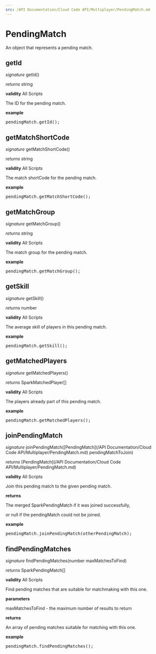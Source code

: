 ```yaml
---
src: /API Documentation/Cloud Code API/Multiplayer/PendingMatch.md
---
```


# PendingMatch

An object that represents a pending match.


## getId
_signature_ getId()</p>
_returns_ string</p>

<b>validity</b> All Scripts

The ID for the pending match.

<b>example</b>

<pre rel="highlighter" code-brush="js" contenteditable="false">pendingMatch.getId();</pre>

## getMatchShortCode
_signature_ getMatchShortCode()</p>
_returns_ string</p>

<b>validity</b> All Scripts

The match shortCode for the pending match.

<b>example</b>

<pre rel="highlighter" code-brush="js" contenteditable="false">pendingMatch.getMatchShortCode();</pre>

## getMatchGroup
_signature_ getMatchGroup()</p>
_returns_ string</p>

<b>validity</b> All Scripts

The match group for the pending match.

<b>example</b>

<pre rel="highlighter" code-brush="js" contenteditable="false">pendingMatch.getMatchGroup();</pre>

## getSkill
_signature_ getSkill()</p>
_returns_ number</p>

<b>validity</b> All Scripts

The average skill of players in this pending match.

<b>example</b>

<pre rel="highlighter" code-brush="js" contenteditable="false">pendingMatch.getSkill();</pre>

## getMatchedPlayers
_signature_ getMatchedPlayers()</p>
_returns_ SparkMatchedPlayer[]</p>

<b>validity</b> All Scripts

The players already part of this pending match.

<b>example</b>

<pre rel="highlighter" code-brush="js" contenteditable="false">pendingMatch.getMatchedPlayers();</pre>

## joinPendingMatch
_signature_ joinPendingMatch([PendingMatch](/API Documentation/Cloud Code API/Multiplayer/PendingMatch.md) pendingMatchToJoin)</p>
_returns_ [PendingMatch](/API Documentation/Cloud Code API/Multiplayer/PendingMatch.md)</p>

<b>validity</b> All Scripts

Join this pending match to the given pending match.

<b>returns</b>

The merged SparkPendingMatch if it was joined successfully,

or null if the pendingMatch could not be joined.

<b>example</b>

<pre rel="highlighter" code-brush="js" contenteditable="false">pendingMatch.joinPendingMatch(otherPendingMatch);</pre>

## findPendingMatches
_signature_ findPendingMatches(number maxMatchesToFind)</p>
_returns_ SparkPendingMatch[]</p>

<b>validity</b> All Scripts

Find pending matches that are suitable for matchmaking with this one.

<b>parameters</b>

maxMatchesToFind - the maximum number of results to return

<b>returns</b>

An array of pending matches suitable for matching with this one.

<b>example</b>

<pre rel="highlighter" code-brush="js" contenteditable="false">pendingMatch.findPendingMatches();</pre>

